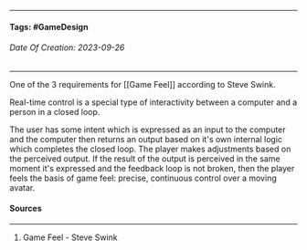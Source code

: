 
__________________________________________________________________________
#### **Tags:** #GameDesign
###### *Date Of Creation: 2023-09-26*
__________________________________________________________________________

One of the 3 requirements for [[Game Feel]] according to Steve Swink. 

Real-time control is a special type of interactivity between a computer and a person in a closed loop. 

The user has some intent which is expressed as an input to the computer and the computer then returns an output based on it's own internal logic which completes the closed loop. The player makes adjustments based on the perceived output. If the result of the output is perceived in the same moment it's expressed and the feedback loop is not broken, then the player feels the basis of game feel: precise, continuous control over a moving avatar.
#### Sources
__________________________________________________________________________
1. Game Feel - Steve Swink